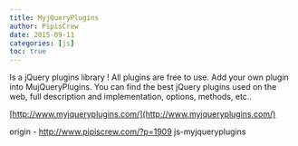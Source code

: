 ```yaml
---
title: MyjQueryPlugins
author: PipisCrew
date: 2015-09-11
categories: [js]
toc: true
---
```


Is a jQuery plugins library ! All plugins are free to use. Add your own plugin into MujQueryPlugins. You can find the best jQuery plugins used on the web, full description and implementation, options, methods, etc..

[http://www.myjqueryplugins.com/](http://www.myjqueryplugins.com/)

origin - http://www.pipiscrew.com/?p=1909 js-myjqueryplugins